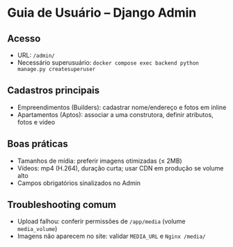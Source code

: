# Guia de Usuário – Django Admin

## Acesso
- URL: `/admin/`
- Necessário superusuário: `docker compose exec backend python manage.py createsuperuser`

## Cadastros principais
- Empreendimentos (Builders): cadastrar nome/endereço e fotos em inline
- Apartamentos (Aptos): associar a uma construtora, definir atributos, fotos e vídeo

## Boas práticas
- Tamanhos de mídia: preferir imagens otimizadas (≤ 2MB)
- Vídeos: mp4 (H.264), duração curta; usar CDN em produção se volume alto
- Campos obrigatórios sinalizados no Admin

## Troubleshooting comum
- Upload falhou: conferir permissões de `/app/media` (volume `media_volume`)
- Imagens não aparecem no site: validar `MEDIA_URL` e `Nginx /media/`
